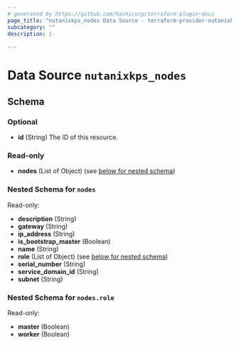```yaml
---
# generated by https://github.com/hashicorp/terraform-plugin-docs
page_title: "nutanixkps_nodes Data Source - terraform-provider-nutanixkps"
subcategory: ""
description: |-
  
---
```


# Data Source `nutanixkps_nodes`





<!-- schema generated by tfplugindocs -->
## Schema

### Optional

- **id** (String) The ID of this resource.

### Read-only

- **nodes** (List of Object) (see [below for nested schema](#nestedatt--nodes))

<a id="nestedatt--nodes"></a>
### Nested Schema for `nodes`

Read-only:

- **description** (String)
- **gateway** (String)
- **ip_address** (String)
- **is_bootstrap_master** (Boolean)
- **name** (String)
- **role** (List of Object) (see [below for nested schema](#nestedobjatt--nodes--role))
- **serial_number** (String)
- **service_domain_id** (String)
- **subnet** (String)

<a id="nestedobjatt--nodes--role"></a>
### Nested Schema for `nodes.role`

Read-only:

- **master** (Boolean)
- **worker** (Boolean)



